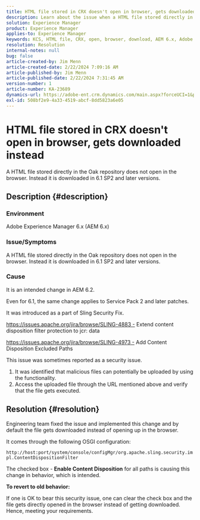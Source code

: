 ```yaml
---
title: HTML file stored in CRX doesn't open in browser, gets downloaded instead
description: Learn about the issue when a HTML file stored directly in the Oak repository does not open in the browser.
solution: Experience Manager
product: Experience Manager
applies-to: Experience Manager
keywords: KCS, HTML file, CRX, open, browser, download, AEM 6.x, Adobe Experience Manager 6.x, FAQ
resolution: Resolution
internal-notes: null
bug: false
article-created-by: Jim Menn
article-created-date: 2/22/2024 7:09:16 AM
article-published-by: Jim Menn
article-published-date: 2/22/2024 7:31:45 AM
version-number: 1
article-number: KA-23689
dynamics-url: https://adobe-ent.crm.dynamics.com/main.aspx?forceUCI=1&pagetype=entityrecord&etn=knowledgearticle&id=64fe9348-51d1-ee11-9079-6045bd006268
exl-id: 508bf2e9-4a33-4519-abcf-8dd5823a6e05
---
```

# HTML file stored in CRX doesn't open in browser, gets downloaded instead


A HTML file stored directly in the Oak repository does not open in the browser. Instead it is downloaded in 6.1 SP2 and later versions.

## Description {#description}


### Environment

Adobe Experience Manager 6.x (AEM 6.x)

### Issue/Symptoms

A HTML file stored directly in the Oak repository does not open in the browser. Instead it is downloaded in 6.1 SP2 and later versions.

### Cause

It is an intended change in AEM 6.2.

Even for 6.1, the same change applies to Service Pack 2 and later patches.

It was introduced as a part of Sling Security Fix.

https://issues.apache.org/jira/browse/SLING-4883 - Extend content disposition filter protection to jcr: data

https://issues.apache.org/jira/browse/SLING-4973 - Add Content Disposition Excluded Paths

This issue was sometimes reported as a security issue.

1. It was identified that malicious files can potentially be uploaded by using the functionality.
2. Access the uploaded file through the URL mentioned above and verify that the file gets executed.



## Resolution {#resolution}


Engineering team fixed the issue and implemented this change and by default the file gets downloaded instead of opening up in the browser.

It comes through the following OSGI configuration:

`http://host:port/system/console/configMgr/org.apache.sling.security.impl.ContentDispositionFilter`

The checked box - <b>Enable Content Disposition</b> for all paths is causing this change in behavior, which is intended.

<b>To revert to old behavior:</b>

If one is OK to bear this security issue, one can clear the check box and the file gets directly opened in the browser instead of getting downloaded. Hence, meeting your requirements.
